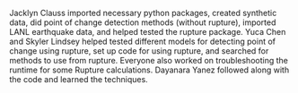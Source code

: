 Jacklyn Clauss imported necessary python packages, created synthetic data, did point of change detection methods (without rupture), imported LANL earthquake data, and helped tested the rupture package. 
Yuca Chen and Skyler Lindsey helped tested different models for detecting point of change using rupture, set up code for using rupture, and searched for methods to use from rupture. 
Everyone also worked on troubleshooting the runtime for some Rupture calculations. Dayanara Yanez followed along with the code and learned the techniques.
